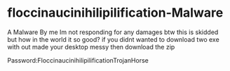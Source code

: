 # floccinaucinihilipilification-Malware
A Malware By me
Im not responding for any damages
btw this is skidded but how in the world it so good?
if you didnt wanted to download two exe with out made your desktop messy then download the zip
 
 Password:FloccinaucinihilipilificationTrojanHorse
